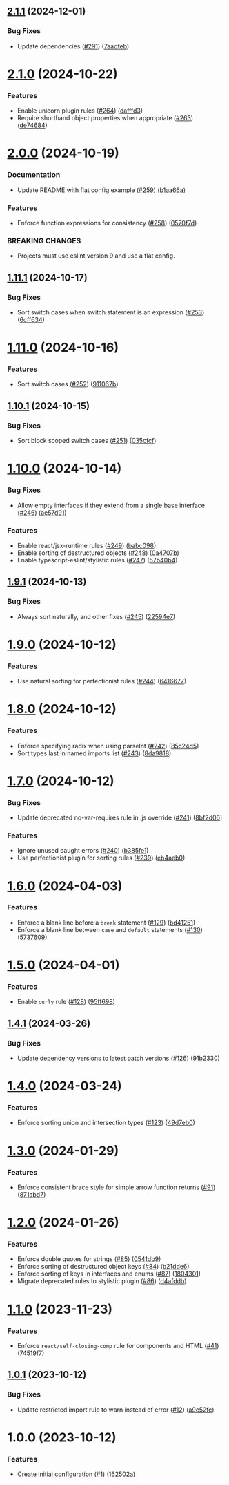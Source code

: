## [2.1.1](https://github.com/anthony-j-castro/eslint-config/compare/v2.1.0...v2.1.1) (2024-12-01)


### Bug Fixes

* Update dependencies ([#291](https://github.com/anthony-j-castro/eslint-config/issues/291)) ([7aadfeb](https://github.com/anthony-j-castro/eslint-config/commit/7aadfeb3970111adf5109f55578eda45a046c8fd))

# [2.1.0](https://github.com/anthony-j-castro/eslint-config/compare/v2.0.0...v2.1.0) (2024-10-22)


### Features

* Enable unicorn plugin rules ([#264](https://github.com/anthony-j-castro/eslint-config/issues/264)) ([dafffd3](https://github.com/anthony-j-castro/eslint-config/commit/dafffd3365e18559c8624382d2f8732b17f74e6b))
* Require shorthand object properties when appropriate ([#263](https://github.com/anthony-j-castro/eslint-config/issues/263)) ([de74684](https://github.com/anthony-j-castro/eslint-config/commit/de7468437d17830f704f06b93d72c8e57e723c66))

# [2.0.0](https://github.com/anthony-j-castro/eslint-config/compare/v1.11.1...v2.0.0) (2024-10-19)


### Documentation

* Update README with flat config example ([#259](https://github.com/anthony-j-castro/eslint-config/issues/259)) ([b1aa66a](https://github.com/anthony-j-castro/eslint-config/commit/b1aa66a6b7b8b04f8e41679b22cccc189f8ac50a))


### Features

* Enforce function expressions for consistency ([#258](https://github.com/anthony-j-castro/eslint-config/issues/258)) ([0570f7d](https://github.com/anthony-j-castro/eslint-config/commit/0570f7ddd8c19e2ded0e7abb3364db47a2257a9d))


### BREAKING CHANGES

* Projects must use eslint version 9 and use a flat config.

## [1.11.1](https://github.com/anthony-j-castro/eslint-config/compare/v1.11.0...v1.11.1) (2024-10-17)


### Bug Fixes

* Sort switch cases when switch statement is an expression ([#253](https://github.com/anthony-j-castro/eslint-config/issues/253)) ([6cff634](https://github.com/anthony-j-castro/eslint-config/commit/6cff634e740f7d317d0aca23e59a4fada30a0da5))

# [1.11.0](https://github.com/anthony-j-castro/eslint-config/compare/v1.10.1...v1.11.0) (2024-10-16)


### Features

* Sort switch cases ([#252](https://github.com/anthony-j-castro/eslint-config/issues/252)) ([911067b](https://github.com/anthony-j-castro/eslint-config/commit/911067b91b942c765f1483bec058aeb72747ffc9))

## [1.10.1](https://github.com/anthony-j-castro/eslint-config/compare/v1.10.0...v1.10.1) (2024-10-15)


### Bug Fixes

* Sort block scoped switch cases ([#251](https://github.com/anthony-j-castro/eslint-config/issues/251)) ([035cfcf](https://github.com/anthony-j-castro/eslint-config/commit/035cfcfd11a3f52da1cef03203dabe68504b9eb0))

# [1.10.0](https://github.com/anthony-j-castro/eslint-config/compare/v1.9.1...v1.10.0) (2024-10-14)


### Bug Fixes

* Allow empty interfaces if they extend from a single base interface ([#246](https://github.com/anthony-j-castro/eslint-config/issues/246)) ([ae57d91](https://github.com/anthony-j-castro/eslint-config/commit/ae57d91c55fa2192f3f702dcea5488ab96b5727e))


### Features

* Enable react/jsx-runtime rules ([#249](https://github.com/anthony-j-castro/eslint-config/issues/249)) ([babc098](https://github.com/anthony-j-castro/eslint-config/commit/babc098683e2399262d4312bdf35cbc22688cd4a))
* Enable sorting of destructured objects ([#248](https://github.com/anthony-j-castro/eslint-config/issues/248)) ([0a4707b](https://github.com/anthony-j-castro/eslint-config/commit/0a4707bbfe9fdc649eefe21298b4fd4461576db5))
* Enable typescript-eslint/stylistic rules ([#247](https://github.com/anthony-j-castro/eslint-config/issues/247)) ([57b40b4](https://github.com/anthony-j-castro/eslint-config/commit/57b40b4145c98d3324d9c2c66afd7eadf6e2ea39))

## [1.9.1](https://github.com/anthony-j-castro/eslint-config/compare/v1.9.0...v1.9.1) (2024-10-13)


### Bug Fixes

* Always sort naturally, and other fixes ([#245](https://github.com/anthony-j-castro/eslint-config/issues/245)) ([22594e7](https://github.com/anthony-j-castro/eslint-config/commit/22594e7775cbac7c0103a1c86a3cf7948d5407fe))

# [1.9.0](https://github.com/anthony-j-castro/eslint-config/compare/v1.8.0...v1.9.0) (2024-10-12)


### Features

* Use natural sorting for perfectionist rules ([#244](https://github.com/anthony-j-castro/eslint-config/issues/244)) ([6416677](https://github.com/anthony-j-castro/eslint-config/commit/64166779f9c3014a8c7654bb60734008cc615473))

# [1.8.0](https://github.com/anthony-j-castro/eslint-config/compare/v1.7.0...v1.8.0) (2024-10-12)


### Features

* Enforce specifying radix when using parseInt ([#242](https://github.com/anthony-j-castro/eslint-config/issues/242)) ([85c24d5](https://github.com/anthony-j-castro/eslint-config/commit/85c24d53ff8f5e7c235c2be5de56dfc89201940b))
* Sort types last in named imports list ([#243](https://github.com/anthony-j-castro/eslint-config/issues/243)) ([8da9818](https://github.com/anthony-j-castro/eslint-config/commit/8da98184d11b15d700c88ebbc038d801f069eb41))

# [1.7.0](https://github.com/anthony-j-castro/eslint-config/compare/v1.6.0...v1.7.0) (2024-10-12)


### Bug Fixes

* Update deprecated no-var-requires rule in .js override ([#241](https://github.com/anthony-j-castro/eslint-config/issues/241)) ([8bf2d06](https://github.com/anthony-j-castro/eslint-config/commit/8bf2d067cc0a8f0544adf879c888bded3610ca3c))


### Features

* Ignore unused caught errors ([#240](https://github.com/anthony-j-castro/eslint-config/issues/240)) ([b385fe1](https://github.com/anthony-j-castro/eslint-config/commit/b385fe14d3e4e207dc6a9afa114cc0c59fd8cf15))
* Use perfectionist plugin for sorting rules ([#239](https://github.com/anthony-j-castro/eslint-config/issues/239)) ([eb4aeb0](https://github.com/anthony-j-castro/eslint-config/commit/eb4aeb04d8f55d7f3a4c4acfcbef9f9d17f8bc8d))

# [1.6.0](https://github.com/anthony-j-castro/eslint-config/compare/v1.5.0...v1.6.0) (2024-04-03)


### Features

* Enforce a blank line before a `break` statement ([#129](https://github.com/anthony-j-castro/eslint-config/issues/129)) ([bd41251](https://github.com/anthony-j-castro/eslint-config/commit/bd4125166b330103d0dc37a573332ce90e7256ac))
* Enforce a blank line between `case` and `default` statements ([#130](https://github.com/anthony-j-castro/eslint-config/issues/130)) ([5737609](https://github.com/anthony-j-castro/eslint-config/commit/5737609a9616d9f73822d475291265559e7d323e))

# [1.5.0](https://github.com/anthony-j-castro/eslint-config/compare/v1.4.1...v1.5.0) (2024-04-01)


### Features

* Enable `curly` rule ([#128](https://github.com/anthony-j-castro/eslint-config/issues/128)) ([95ff698](https://github.com/anthony-j-castro/eslint-config/commit/95ff698f8c48a737ea5e2db0a45b9ee09c8ef732))

## [1.4.1](https://github.com/anthony-j-castro/eslint-config/compare/v1.4.0...v1.4.1) (2024-03-26)


### Bug Fixes

* Update dependency versions to latest patch versions ([#126](https://github.com/anthony-j-castro/eslint-config/issues/126)) ([91b2330](https://github.com/anthony-j-castro/eslint-config/commit/91b23308373584a1dc7aec62d6427f04d392d71b))

# [1.4.0](https://github.com/anthony-j-castro/eslint-config/compare/v1.3.0...v1.4.0) (2024-03-24)


### Features

* Enforce sorting union and intersection types ([#123](https://github.com/anthony-j-castro/eslint-config/issues/123)) ([49d7eb0](https://github.com/anthony-j-castro/eslint-config/commit/49d7eb0703d8d5a871c31c748e40a53626b6a320))

# [1.3.0](https://github.com/anthony-j-castro/eslint-config/compare/v1.2.0...v1.3.0) (2024-01-29)


### Features

* Enforce consistent brace style for simple arrow function returns ([#91](https://github.com/anthony-j-castro/eslint-config/issues/91)) ([871abd7](https://github.com/anthony-j-castro/eslint-config/commit/871abd77aea2fe6f24f9c8ce1643b8e317ad9f80))

# [1.2.0](https://github.com/anthony-j-castro/eslint-config/compare/v1.1.0...v1.2.0) (2024-01-26)


### Features

* Enforce double quotes for strings ([#85](https://github.com/anthony-j-castro/eslint-config/issues/85)) ([0541db9](https://github.com/anthony-j-castro/eslint-config/commit/0541db983b883a8ecf0ff809a09e525326f6c8a9))
* Enforce sorting of destructured object keys ([#84](https://github.com/anthony-j-castro/eslint-config/issues/84)) ([b21dde6](https://github.com/anthony-j-castro/eslint-config/commit/b21dde663b9d822cd185d41c72add0209bf5708c))
* Enforce sorting of keys in interfaces and enums ([#87](https://github.com/anthony-j-castro/eslint-config/issues/87)) ([1804301](https://github.com/anthony-j-castro/eslint-config/commit/180430138aa977e5189abba3fdb9e97d7066b44d))
* Migrate deprecated rules to stylistic plugin ([#86](https://github.com/anthony-j-castro/eslint-config/issues/86)) ([d4afddb](https://github.com/anthony-j-castro/eslint-config/commit/d4afddbfb55ac6a94365886e7ed5a15ed501d56c))

# [1.1.0](https://github.com/anthony-j-castro/eslint-config/compare/v1.0.1...v1.1.0) (2023-11-23)


### Features

* Enforce `react/self-closing-comp` rule for components and HTML ([#41](https://github.com/anthony-j-castro/eslint-config/issues/41)) ([74519f7](https://github.com/anthony-j-castro/eslint-config/commit/74519f7a1365daca5c829358202e223186e602e7))

## [1.0.1](https://github.com/anthony-j-castro/eslint-config/compare/v1.0.0...v1.0.1) (2023-10-12)


### Bug Fixes

* Update restricted import rule to warn instead of error ([#12](https://github.com/anthony-j-castro/eslint-config/issues/12)) ([a9c52fc](https://github.com/anthony-j-castro/eslint-config/commit/a9c52fc8d0ecfdaaa5904597f3efa7b1620d20ee))

# 1.0.0 (2023-10-12)


### Features

* Create initial configuration ([#1](https://github.com/anthony-j-castro/eslint-config/issues/1)) ([162502a](https://github.com/anthony-j-castro/eslint-config/commit/162502a7986cbab6aa8b857eb3797ea8ed645ba5))
